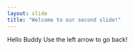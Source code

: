 ```yaml
---
layout: slide
title: "Welcome to our second slide!"
---
```

Hello Buddy
Use the left arrow to go back!
